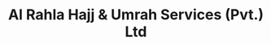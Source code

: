---
title: "Al Rahla Hajj & Umrah Services (Pvt.) Ltd"
url: /karachi/al-rahla-hajj-and-umrah-services-pvt-ltd/
shop: shop
---